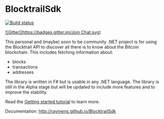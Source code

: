 # BlocktrailSdk
[![Build status](https://ci.appveyor.com/api/projects/status/jv8qagurkj09ng50/branch/master?svg=true)](https://ci.appveyor.com/project/raymens/blocktrailsdk/branch/master)

[![Gitter](https://badges.gitter.im/Join Chat.svg)](https://gitter.im/raymens/BlocktrailSdk?utm_source=badge&utm_medium=badge&utm_campaign=pr-badge&utm_content=badge)

This personal and (maybe) soon to be community .NET project is for using the Blocktrail API to discover all there is to know about the Bitcoin blockchain.
This includes fetching information about:

* blocks
* transactions
* addresses

The library is written in F# but is usable in any .NET language. The library is still in the Alpha stage but will be updated to include more features and to improve the stability.

Read the [Getting started tutorial](http://raymens.github.io/BlocktrailSdk/index.html#Getting-started) to learn more.

Documentation: http://raymens.github.io/BlocktrailSdk

